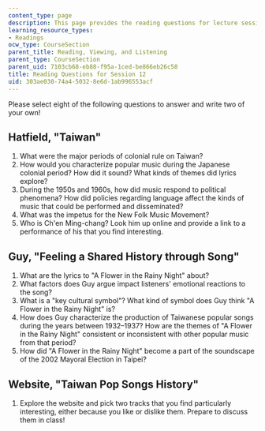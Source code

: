 ```yaml
---
content_type: page
description: This page provides the reading questions for lecture session 12.
learning_resource_types:
- Readings
ocw_type: CourseSection
parent_title: Reading, Viewing, and Listening
parent_type: CourseSection
parent_uid: 7103cb68-eb88-f95a-1ced-be866eb26c58
title: Reading Questions for Session 12
uid: 303ae030-74a4-5032-8e6d-1ab996553acf
---
```


Please select eight of the following questions to answer and write two of your own!

Hatfield, "Taiwan"
------------------

1.  What were the major periods of colonial rule on Taiwan?
2.  How would you characterize popular music during the Japanese colonial period? How did it sound? What kinds of themes did lyrics explore?
3.  During the 1950s and 1960s, how did music respond to political phenomena? How did policies regarding language affect the kinds of music that could be performed and disseminated?
4.  What was the impetus for the New Folk Music Movement?
5.  Who is Ch'en Ming-chang? Look him up online and provide a link to a performance of his that you find interesting.

Guy, "Feeling a Shared History through Song"
--------------------------------------------

1.  What are the lyrics to "A Flower in the Rainy Night" about?
2.  What factors does Guy argue impact listeners' emotional reactions to the song?
3.  What is a "key cultural symbol"? What kind of symbol does Guy think "A Flower in the Rainy Night" is?
4.  How does Guy characterize the production of Taiwanese popular songs during the years between 1932–1937? How are the themes of "A Flower in the Rainy Night" consistent or inconsistent with other popular music from that period?
5.  How did "A Flower in the Rainy Night" become a part of the soundscape of the 2002 Mayoral Election in Taipei?

Website, "Taiwan Pop Songs History"
-----------------------------------

1.  Explore the website and pick two tracks that you find particularly interesting, either because you like or dislike them. Prepare to discuss them in class!
